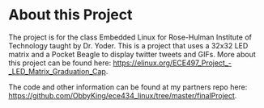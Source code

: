 # About this Project
The project is for the class Embedded Linux for Rose-Hulman Institute of Technology taught by Dr. Yoder. This is a project that uses a 32x32 LED matrix and a Pocket Beagle to display twitter tweets and GIFs. More about this project can be found here: https://elinux.org/ECE497_Project_-_LED_Matrix_Graduation_Cap.

The code and other information can be found at my partners repo here: https://github.com/ObbyKing/ece434_linux/tree/master/finalProject.

